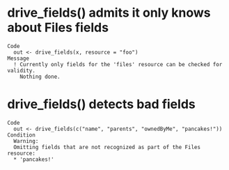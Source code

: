 # drive_fields() admits it only knows about Files fields

    Code
      out <- drive_fields(x, resource = "foo")
    Message
      ! Currently only fields for the 'files' resource can be checked for validity.
        Nothing done.

# drive_fields() detects bad fields

    Code
      out <- drive_fields(c("name", "parents", "ownedByMe", "pancakes!"))
    Condition
      Warning:
      Omitting fields that are not recognized as part of the Files resource:
      * 'pancakes!'


